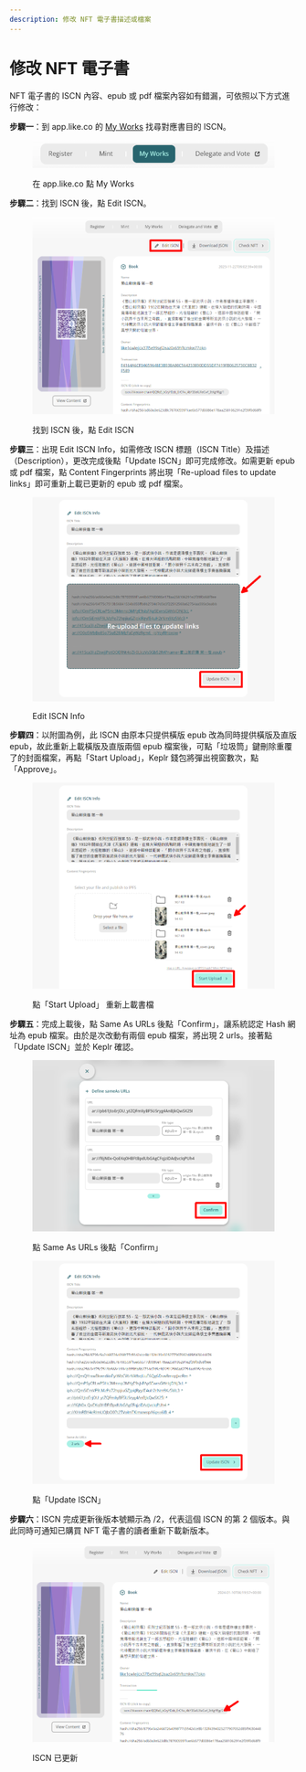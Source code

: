 ```yaml
---
description: 修改 NFT 電子書描述或檔案
---
```


# 修改 NFT 電子書

NFT 電子書的 ISCN 內容、epub 或 pdf 檔案內容如有錯漏，可依照以下方式進行修改：

**步驟一**：到 app.like.co 的 [My Works](https://app.like.co/works) 找尋對應書目的 ISCN。

<figure><img src="../../../.gitbook/assets/Change NFT Book 1.png" alt=""><figcaption><p>在 app.like.co 點  My Works</p></figcaption></figure>

**步驟二**：找到 ISCN 後，點 Edit ISCN。

<figure><img src="../../../.gitbook/assets/Change NFT Book 2.png" alt=""><figcaption><p>找到 ISCN 後，點 Edit ISCN</p></figcaption></figure>

**步驟三**：出現 Edit ISCN Info，如需修改 ISCN 標題（ISCN Title）及描述（Description），更改完成後點「Update ISCN」即可完成修改。如需更新 epub 或 pdf 檔案，點 Content Fingerprints 將出現「Re-upload files to update links」即可重新上載已更新的 epub 或 pdf 檔案。

<figure><img src="../../../.gitbook/assets/Change NFT Book 3.png" alt=""><figcaption><p>Edit ISCN Info</p></figcaption></figure>

**步驟四**：以附圖為例，此 ISCN 由原本只提供橫版 epub 改為同時提供橫版及直版 epub，故此重新上載橫版及直版兩個 epub 檔案後，可點「垃圾筒」鍵刪除重覆了的封面檔案，再點「Start Upload」，Keplr 錢包將彈出視窗數次，點「Approve」。

<figure><img src="../../../.gitbook/assets/Change NFT Book 4.png" alt=""><figcaption><p>點「Start Upload」 重新上載書檔</p></figcaption></figure>

**步驟五**：完成上載後，點 Same As URLs 後點「Confirm」，讓系統認定 Hash 網址為 epub 檔案。由於是次改動有兩個 epub 檔案，將出現 2 urls。接著點「Update ISCN」並於 Keplr 確認。

<figure><img src="../../../.gitbook/assets/Change NFT Book 5.png" alt=""><figcaption><p>點 Same As URLs 後點「Confirm」</p></figcaption></figure>

<figure><img src="../../../.gitbook/assets/Change NFT Book 6.png" alt=""><figcaption><p>點「Update ISCN」</p></figcaption></figure>

**步驟六**：ISCN 完成更新後版本號顯示為 /2，代表這個 ISCN 的第 2 個版本。與此同時可通知已購買 NFT 電子書的讀者重新下載新版本。

<figure><img src="../../../.gitbook/assets/Change NFT Book 7.png" alt=""><figcaption><p>ISCN 已更新</p></figcaption></figure>
